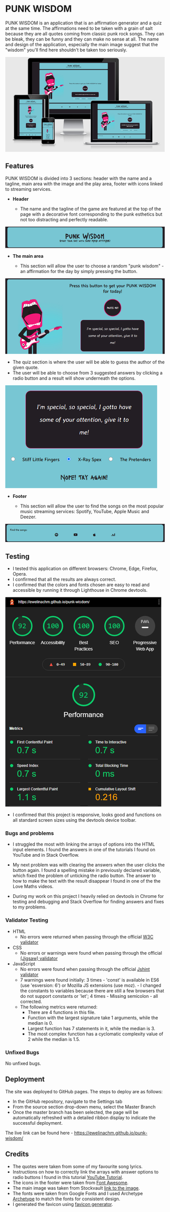 # PUNK WISDOM

PUNK WISDOM is an application that is an affirmation generator and a quiz at the same time. The affirmations need to be taken with a grain of salt because they are all quotes coming from classic punk rock songs. They can be bleak, they can be funny and they can make no sense at all. The name and design of the application, especially the main image suggest that the "wisdom" you'll find here shouldn't be taken too seriously. 

![Responsive Mockup](assets/images/amiresponsive.png)

## Features 

PUNK WISDOM is divided into 3 sections: header with the name and a tagline, main area with the image and the play area, footer with icons linked to streaming services. 

- __Header__

  - The name and the tagline of the game are featured at the top of the page with a decorative font corresponding to the punk esthetics but not too distracting and perfectly readable.

![Header](assets/images/header.png)

- __The main area__

  - This section will allow the user to choose a random "punk wisdom" - an affirmation for the day by simply pressing the button. 

![Pick a quote section](assets/images/main1.png)

  - The quiz section is where the user will be able to guess the author of the given quote.
  - The user will be able to choose from 3 suggested answers by clicking a radio button and a result will show underneath the options.

![Options and the result](assets/images/main2.png)

- __Footer__

  - This section will allow the user to find the songs on the most popular music streaming services: Spotify, YouTube, Apple Music and Deezer. 

![Footer](assets/images/footer.png)

## Testing 

- I tested this application on different browsers: Chrome, Edge, Firefox, Opera.
- I confirmed that all the results are always correct.
- I confirmed that the colors and fonts chosen are easy to read and accessible by running it through Lighthouse in Chrome devtools.

![lighthouse results ptintscreen](assets/images/lighthouse.png)

- I confirmed that this project is responsive, looks good and functions on all standard screen sizes using the devtools device toolbar.

### Bugs and problems

- I struggled the most with linking the arrays of options into the HTML input elements. I found the answers in one of the tutorials I found on YouTube and in Stack Overflow.

- My next problem was with clearing the answers when the user clicks the button again. I found a spelling mistake in previously declared variable, which fixed the problem of unticking the radio button. The answer to how to make the text with the result disappear I found in one of the the Love Maths videos.

- During my work on this project I heavily relied on devtools in Chrome for testing and debugging and Stack Overflow for finding answers and fixes to my problems.


### Validator Testing 

- HTML
    - No errors were returned when passing through the official [W3C validator](https://validator.w3.org/nu/?doc=https%3A%2F%2Fewelinachm.github.io%2Fpunk-wisdom%2F)
- CSS
    - No errors or warnings were found when passing through the official [(Jigsaw) validator](https://jigsaw.w3.org/css-validator/validator?uri=https%3A%2F%2Fewelinachm.github.io%2Fpunk-wisdom%2F&profile=css3svg&usermedium=all&warning=1&vextwarning=&lang=en)
- JavaScript
    - No errors were found when passing through the official [Jshint validator](https://jshint.com/)
    - 7 warnings were found initially: 3 times - 'const' is available in ES6 (use 'esversion: 6') or Mozilla JS extensions (use moz). - I changed the constants to variables because there are still a few browsers that do not support constants or 'let'; 4 times - Missing semicolon - all corrected.
    - The following metrics were returned: 
      - There are 4 functions in this file.
      - Function with the largest signature take 1 arguments, while the median is 0.
      - Largest function has 7 statements in it, while the median is 3.
      - The most complex function has a cyclomatic complexity value of 2 while the median is 1.5.

### Unfixed Bugs

No unfixed bugs.

## Deployment

The site was deployed to GitHub pages. The steps to deploy are as follows: 
  - In the GitHub repository, navigate to the Settings tab 
  - From the source section drop-down menu, select the Master Branch
  - Once the master branch has been selected, the page will be automatically refreshed with a detailed ribbon display to indicate the successful deployment. 

The live link can be found here - https://ewelinachm.github.io/punk-wisdom/


## Credits 

- The quotes were taken from some of my favourite song lyrics.
- Instructions on how to correctly link the arrays with answer options to radio buttons I found in this tutorial [YouTube Tutorial](https://www.youtube.com/watch?v=ykszkgydoG4).
- The icons in the footer were taken from [Font Awesome](https://fontawesome.com/).
- The main image was taken from Stockvault [link to the image](https://www.stockvault.net/photo/182953/stylized-singer-playing-electric-guitar).
- The fonts were taken from Google Fonts and I used Archetype [Archetype](https://archetypeapp.com/) to match the fonts for consistent design.
- I generated the favicon using [favicon generator](https://www.favicon.cc/).
